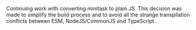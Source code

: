 Continuing work with converting minitask to plain JS. This decision was made to simplify the build process and to avoid all the strange transpilation conflicts between ESM, NodeJS/CommonJS and TypeScript .